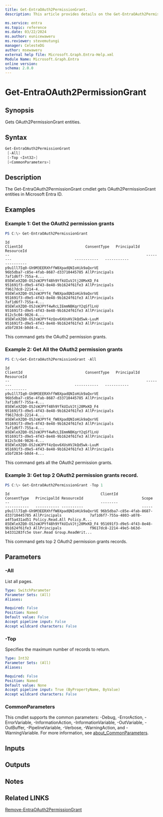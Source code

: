 ```yaml
---
title: Get-EntraOAuth2PermissionGrant.
description: This article provides details on the Get-EntraOAuth2PermissionGrant Command.

ms.service: entra
ms.topic: reference
ms.date: 03/22/2024
ms.author: eunicewaweru
ms.reviewer: stevemutungi
manager: CelesteDG
author: msewaweru
external help file: Microsoft.Graph.Entra-Help.xml
Module Name: Microsoft.Graph.Entra
online version:
schema: 2.0.0
---
```


# Get-EntraOAuth2PermissionGrant

## Synopsis
Gets OAuth2PermissionGrant entities.

## Syntax

```powershell
Get-EntraOAuth2PermissionGrant 
 [-All] 
 [-Top <Int32>] 
 [<CommonParameters>]
```

## Description
The Get-EntraOAuth2PermissionGrant cmdlet gets OAuth2PermissionGrant entities in Microsoft Entra ID.

## Examples

### Example 1: Get the OAuth2 permission grants
```powershell
PS C:\> Get-EntraOAuth2PermissionGrant
```
```output
Id                                                               ClientId                             ConsentType   PrincipalId                          ResourceId
--                                                               --------                             -----------   -----------                          ----------
p9u1ll7Iq0-Gh9M3EERXhffW8XpadQNIoHik9aQxrVE                      96b5dba7-c85e-4fab-8687-d33710445785 AllPrincipals                                      7af1d6f7-755a-4...
85EWleXZQ0-OSJsWJPYf48h9YfkUIuVJtj20MxKD_F4                      951691f3-d9e5-4f43-8e48-9b1624f61fe3 AllPrincipals                                      f9617dc8-2214-4...
85EWleXZQ0-OSJsWJPYf4_fW8XpadQNIoHik9aQxrVE                      951691f3-d9e5-4f43-8e48-9b1624f61fe3 AllPrincipals                                      7af1d6f7-755a-4...
85EWleXZQ0-OSJsWJPYf4wRcLIEmmNBKqrY2qSflLnU                      951691f3-d9e5-4f43-8e48-9b1624f61fe3 AllPrincipals                                      812c5c04-9826-4...
85EWleXZQ0-OSJsWJPYf4zQov6XUsHVJkQd5wk-LuuM                      951691f3-d9e5-4f43-8e48-9b1624f61fe3 AllPrincipals                                      a5bf2834-b0d4-4...
```
This command gets the OAuth2 permission grants.

### Example 2: Get All the OAuth2 permission grants 
```powershell
PS C:\>Get-EntraOAuth2PermissionGrant -All 
```
```output
Id                                                               ClientId                             ConsentType   PrincipalId                          ResourceId
--                                                               --------                             -----------   -----------                          ----------
p9u1ll7Iq0-Gh9M3EERXhffW8XpadQNIoHik9aQxrVE                      96b5dba7-c85e-4fab-8687-d33710445785 AllPrincipals                                      7af1d6f7-755a-4...
85EWleXZQ0-OSJsWJPYf48h9YfkUIuVJtj20MxKD_F4                      951691f3-d9e5-4f43-8e48-9b1624f61fe3 AllPrincipals                                      f9617dc8-2214-4...
85EWleXZQ0-OSJsWJPYf4_fW8XpadQNIoHik9aQxrVE                      951691f3-d9e5-4f43-8e48-9b1624f61fe3 AllPrincipals                                      7af1d6f7-755a-4...
85EWleXZQ0-OSJsWJPYf4wRcLIEmmNBKqrY2qSflLnU                      951691f3-d9e5-4f43-8e48-9b1624f61fe3 AllPrincipals                                      812c5c04-9826-4...
85EWleXZQ0-OSJsWJPYf4zQov6XUsHVJkQd5wk-LuuM                      951691f3-d9e5-4f43-8e48-9b1624f61fe3 AllPrincipals                                      a5bf2834-b0d4-4...
```
This command gets all the OAuth2 permission grants.

### Example 3: Get top 2 OAuth2 permission grants record.
```powershell
PS C:\> Get-EntraOAuth2PermissionGrant -Top 1
```
```output
Id                                          ClientId                             ConsentType   PrincipalId ResourceId                           Scope
--                                          --------                             -----------   ----------- ----------                           -----
p9u1ll7Iq0-Gh9M3EERXhffW8XpadQNIoHik9aQxrVE 96b5dba7-c85e-4fab-8687-d33710445785 AllPrincipals             7af1d6f7-755a-4803-a078-a4f5a431ad51 Policy.Read.All Policy.R...
85EWleXZQ0-OSJsWJPYf48h9YfkUIuVJtj20MxKD_F4 951691f3-d9e5-4f43-8e48-9b1624f61fe3 AllPrincipals             f9617dc8-2214-49e5-b63d-b4331283fc5e User.Read Group.ReadWrit...
```
This command gets top 2 OAuth2 permission grants records.

## Parameters

### -All
List all pages.

```yaml
Type: SwitchParameter
Parameter Sets: (All)
Aliases:

Required: False
Position: Named
Default value: False
Accept pipeline input: False
Accept wildcard characters: False
```
### -Top
Specifies the maximum number of records to return.

```yaml
Type: Int32
Parameter Sets: (All)
Aliases:

Required: False
Position: Named
Default value: None
Accept pipeline input: True (ByPropertyName, ByValue)
Accept wildcard characters: False
```

### CommonParameters
This cmdlet supports the common parameters: -Debug, -ErrorAction, -ErrorVariable, -InformationAction, -InformationVariable, -OutVariable, -OutBuffer, -PipelineVariable, -Verbose, -WarningAction, and -WarningVariable. For more information, see [about_CommonParameters](https://go.microsoft.com/fwlink/?LinkID=113216).

## Inputs

## Outputs

## Notes

## Related LINKS

[Remove-EntraOAuth2PermissionGrant](Remove-EntraOAuth2PermissionGrant.md)